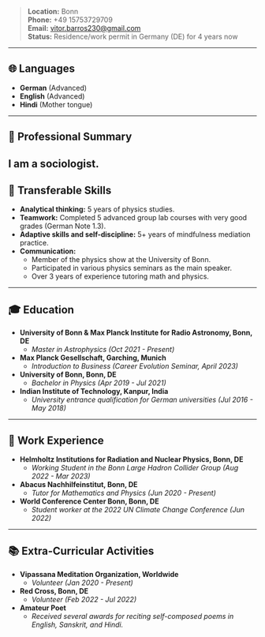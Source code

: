 > **Location:** Bonn  
> **Phone:** +49 15753729709  
> **Email:** vitor.barros230@gmail.com  
> **Status:** Residence/work permit in Germany (DE) for 4 years now  

---

## 🌐 Languages

- **German** (Advanced)
- **English** (Advanced)
- **Hindi** (Mother tongue)

---

## 💼 Professional Summary

I am a sociologist. 
---

## 🚀 Transferable Skills

- **Analytical thinking:** 5 years of physics studies.
- **Teamwork:** Completed 5 advanced group lab courses with very good grades (German Note 1.3).
- **Adaptive skills and self-discipline:** 5+ years of mindfulness mediation practice.
- **Communication:**
  - Member of the physics show at the University of Bonn.
  - Participated in various physics seminars as the main speaker.
  - Over 3 years of experience tutoring math and physics.

---

## 🎓 Education

- **University of Bonn & Max Planck Institute for Radio Astronomy, Bonn, DE**
  - _Master in Astrophysics (Oct 2021 - Present)_
- **Max Planck Gesellschaft, Garching, Munich**
  - _Introduction to Business (Career Evolution Seminar, April 2023)_
- **University of Bonn, Bonn, DE**
  - _Bachelor in Physics (Apr 2019 - Jul 2021)_
- **Indian Institute of Technology, Kanpur, India**
  - _University entrance qualification for German universities (Jul 2016 - May 2018)_

---

## 💼 Work Experience

- **Helmholtz Institutions for Radiation and Nuclear Physics, Bonn, DE**
  - _Working Student in the Bonn Large Hadron Collider Group (Aug 2022 - Mar 2023)_
- **Abacus Nachhilfeinstitut, Bonn, DE**
  - _Tutor for Mathematics and Physics (Jun 2020 - Present)_
- **World Conference Center Bonn, Bonn, DE**
  - _Student worker at the 2022 UN Climate Change Conference (Jun 2022)_

---

## 📚 Extra-Curricular Activities

- **Vipassana Meditation Organization, Worldwide**
  - _Volunteer (Jan 2020 - Present)_
- **Red Cross, Bonn, DE**
  - _Volunteer (Feb 2022 - Jul 2022)_
- **Amateur Poet**
  - _Received several awards for reciting self-composed poems in English, Sanskrit, and Hindi._
